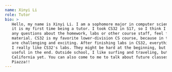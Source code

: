 ```yaml
---
name: Xinyi Li
role: Tutor
bio: >
   Hello, my name is Xinyi Li. I am a sophomore major in computer science. I am the tutor for CS32 in F18 and
   it is my first time being a tutor. I took CS32 in S17, so I think I could still remember the course staff clearly. If you have
   any questions about the homework, labs or other course staff, feel free to ask me. I am happy to go through the course
   material. CS32 is my favorite lower-division CS course, because in this course, you can implement advanced projects which
   are challenging and exciting. After finishing labs in CS32, everything I had learned in CS16 and CS24 made more sense. So 
   I really like CS32's labs. They might be hard at the beginning, but you will definitely find they are interesting and  
   useful in the end. Outside school, I like surfing and traveling, but I have not got the chance to visit many places in 
   California yet. You can also come to me to talk about future classes, internships or projects. Feel free to reach me on 
   Piazza!!
---
```

